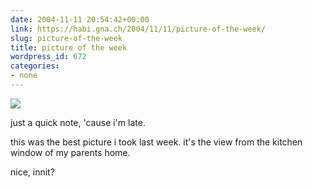 ```yaml
---
date: 2004-11-11 20:54:42+00:00
link: https://habi.gna.ch/2004/11/11/picture-of-the-week/
slug: picture-of-the-week
title: picture of the week
wordpress_id: 672
categories:
- none
---
```



 [![](https://www.flickr.com/photos/1411927_34e607b44c_m.jpg)](https://www.flickr.com/photos/habi/1411927/)
   

 



just a quick note, 'cause i'm late.  

this was the best picture i took last week. it's the view from the kitchen window of my parents home.  

nice, innit?
  

